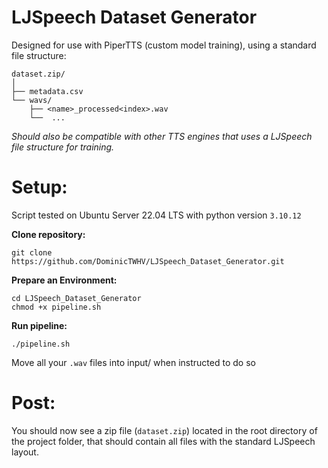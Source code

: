 # LJSpeech Dataset Generator

Designed for use with PiperTTS (custom model training), using a standard file structure:
```
dataset.zip/
│
├── metadata.csv
└── wavs/
    ├── <name>_processed<index>.wav
    └──  ...
```
_Should also be compatible with other TTS engines that uses a LJSpeech file structure for training._

# Setup:

Script tested on Ubuntu Server 22.04 LTS with python version `3.10.12`

**Clone repository:**

```
git clone https://github.com/DominicTWHV/LJSpeech_Dataset_Generator.git
```

**Prepare an Environment:**

```
cd LJSpeech_Dataset_Generator
chmod +x pipeline.sh
```

**Run pipeline:**

```
./pipeline.sh
```

Move all your `.wav` files into input/ when instructed to do so

# Post:

You should now see a zip file (`dataset.zip`) located in the root directory of the project folder, that should contain all files with the standard LJSpeech layout.


